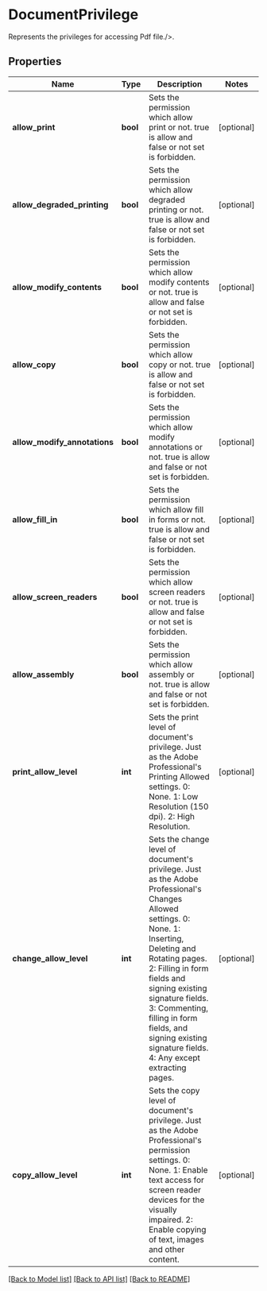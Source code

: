 ﻿# DocumentPrivilege
Represents the privileges for accessing Pdf file./>.

## Properties
Name | Type | Description | Notes
------------ | ------------- | ------------- | -------------
**allow_print** | **bool** | Sets the permission which allow print or not.  true is allow and false or not set is forbidden. | [optional] 
**allow_degraded_printing** | **bool** | Sets the permission which allow degraded printing or not.  true is allow and false or not set is forbidden. | [optional] 
**allow_modify_contents** | **bool** | Sets the permission which allow modify contents or not.  true is allow and false or not set is forbidden. | [optional] 
**allow_copy** | **bool** | Sets the permission which allow copy or not.  true is allow and false or not set is forbidden. | [optional] 
**allow_modify_annotations** | **bool** | Sets the permission which allow modify annotations or not.  true is allow and false or not set is forbidden. | [optional] 
**allow_fill_in** | **bool** | Sets the permission which allow fill in forms or not.  true is allow and false or not set is forbidden. | [optional] 
**allow_screen_readers** | **bool** | Sets the permission which allow screen readers or not.  true is allow and false or not set is forbidden. | [optional] 
**allow_assembly** | **bool** | Sets the permission which allow assembly or not.  true is allow and false or not set is forbidden. | [optional] 
**print_allow_level** | **int** | Sets the print level of  document&#39;s privilege. Just as the Adobe Professional&#39;s Printing Allowed settings. 0: None. 1: Low Resolution (150 dpi). 2: High Resolution. | [optional] 
**change_allow_level** | **int** | Sets the change level of  document&#39;s privilege. Just as the Adobe Professional&#39;s Changes Allowed settings. 0: None. 1: Inserting, Deleting and Rotating pages. 2: Filling in form fields and signing existing signature fields. 3: Commenting, filling in form fields, and signing existing signature fields. 4: Any except extracting pages. | [optional] 
**copy_allow_level** | **int** | Sets the copy level of  document&#39;s privilege. Just as the Adobe Professional&#39;s permission settings. 0: None. 1: Enable text access for screen reader devices for the visually impaired. 2: Enable copying of text, images and other content. | [optional] 

[[Back to Model list]](../README.md#documentation-for-models) [[Back to API list]](../README.md#documentation-for-api-endpoints) [[Back to README]](../README.md)



